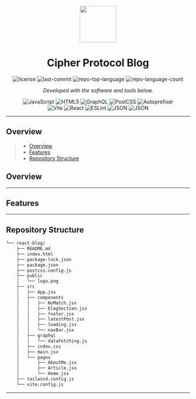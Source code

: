 <p align="center">
  <img src="https://cdn-icons-png.flaticon.com/512/6295/6295417.png" width="100" />
</p>
<p align="center">
    <h1 align="center">Cipher Protocol Blog</h1>
</p>
<p align="center">
    
</p>
<p align="center">
	<img src="https://img.shields.io/github/license/Houssem64/react-blog?style=flat&color=0080ff" alt="license">
	<img src="https://img.shields.io/github/last-commit/Houssem64/react-blog?style=flat&logo=git&logoColor=white&color=0080ff" alt="last-commit">
	<img src="https://img.shields.io/github/languages/top/Houssem64/react-blog?style=flat&color=0080ff" alt="repo-top-language">
	<img src="https://img.shields.io/github/languages/count/Houssem64/react-blog?style=flat&color=0080ff" alt="repo-language-count">
<p>
<p align="center">
		<em>Developed with the software and tools below.</em>
</p>
<p align="center">
	<img src="https://img.shields.io/badge/JavaScript-F7DF1E.svg?style=flat&logo=JavaScript&logoColor=black" alt="JavaScript">
	<img src="https://img.shields.io/badge/HTML5-E34F26.svg?style=flat&logo=HTML5&logoColor=white" alt="HTML5">
	<img src="https://img.shields.io/badge/GraphQL-E10098.svg?style=flat&logo=GraphQL&logoColor=white" alt="GraphQL">
	<img src="https://img.shields.io/badge/PostCSS-DD3A0A.svg?style=flat&logo=PostCSS&logoColor=white" alt="PostCSS">
	<img src="https://img.shields.io/badge/Autoprefixer-DD3735.svg?style=flat&logo=Autoprefixer&logoColor=white" alt="Autoprefixer">
	<br>
	<img src="https://img.shields.io/badge/Vite-646CFF.svg?style=flat&logo=Vite&logoColor=white" alt="Vite">
	<img src="https://img.shields.io/badge/React-61DAFB.svg?style=flat&logo=React&logoColor=black" alt="React">
	<img src="https://img.shields.io/badge/ESLint-4B32C3.svg?style=flat&logo=ESLint&logoColor=white" alt="ESLint">
	<img src="https://img.shields.io/badge/JSON-000000.svg?style=flat&logo=JSON&logoColor=white" alt="JSON">
  <img src="https://img.shields.io/badge/HygraphCMS-gray" alt="JSON">
  
</p>
<hr>

##  Overview

> - [ Overview](#-overview)
> - [ Features](#-features)
> - [ Repository Structure](#-repository-structure)

##  Overview

---

##  Features

---

##  Repository Structure

```sh
└── react-blog/
    ├── README.md
    ├── index.html
    ├── package-lock.json
    ├── package.json
    ├── postcss.config.js
    ├── public
    │   └── logo.png
    ├── src
    │   ├── App.jsx
    │   ├── components
    │   │   ├── NoMatch.jsx
    │   │   ├── blogSection.jsx
    │   │   ├── footer.jsx
    │   │   ├── latestPost.jsx
    │   │   ├── loading.jsx
    │   │   └── navBar.jsx
    │   ├── graphql
    │   │   └── dataFetching.js
    │   ├── index.css
    │   ├── main.jsx
    │   └── pages
    │       ├── AboutMe.jsx
    │       ├── Article.jsx
    │       └── Home.jsx
    ├── tailwind.config.js
    └── vite.config.js
```

---
